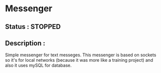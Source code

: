 # Messenger

## Status : STOPPED

## Description : 
  Simple messenger for text messeges. 
  This messenger is based on sockets so it's for local networks (because it was more like a training project)
  and also it uses mySQL for database.

